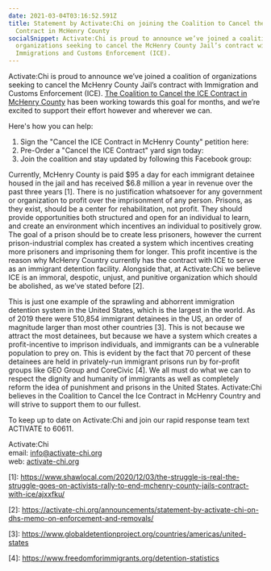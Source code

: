 ```yaml
---
date: 2021-03-04T03:16:52.591Z
title: Statement by Activate:Chi on joining the Coalition to Cancel the ICE
  Contract in McHenry County
socialSnippet: Activate:Chi is proud to announce we’ve joined a coalition of
  organizations seeking to cancel the McHenry County Jail’s contract with
  Immigrations and Customs Enforcement (ICE).
---
```

Activate:Chi is proud to announce we’ve joined a coalition of organizations seeking to cancel the McHenry County Jail’s contract with Immigration and Customs Enforcement (ICE). [The Coalition to Cancel the ICE Contract in McHenry County](https://www.facebook.com/groups/252228846373447/about) has been working towards this goal for months, and we’re excited to support their effort however and wherever we can.

Here's how you can help:

<ol>
<li>Sign the "Cancel the ICE Contract in McHenry County" petition here: <https://actionnetwork.org/petitions/sign-the-petition-cancel-the-ice-contract-in-mchenry-county?source=direct_link&>
<li> Pre-Order a "Cancel the ICE Contract" yard sign today: <https://forms.gle/bD9hDedqd8nKqULr6>
<li> Join the coalition and stay updated by following this Facebook group: <https://www.facebook.com/groups/252228846373447/about></li>
</ol>

Currently, McHenry County is paid $95 a day for each immigrant detainee housed in the jail and has received $6.8 million a year in revenue over the past three years [](https://www.shawlocal.com/2020/12/03/the-struggle-is-real-the-struggle-goes-on-activists-rally-to-end-mchenry-county-jails-contract-with-ice/ajxxfku/)\[1]. There is no justification whatsoever for any government or organization to profit over the imprisonment of any person. Prisons, as they exist, should be a center for rehabilitation, not profit. They should provide opportunities both structured and open for an individual to learn, and create an environment which incentives an individual to positively grow. The goal of a prison should be to create less prisoners, however the current prison-industrial complex has created a system which incentives creating more prisoners and imprisoning them for longer. This profit incentive is the reason why McHenry Country currently has the contract with ICE to serve as an immigrant detention facility. Alongside that, at Activate:Chi we believe ICE is an immoral, despotic, unjust, and punitive organization which should be abolished, as we’ve stated before \[2].

This is just one example of the sprawling and abhorrent immigration detention system in the United States, which is the largest in the world. As of 2019 there were 510,854 immigrant detainees in the US, an order of magnitude larger than most other countries [](https://www.globaldetentionproject.org/countries/americas/united-states)\[3]. This is not because we attract the most detainees, but because we have a system which creates a profit-incentive to imprison individuals, and immigrants can be a vulnerable population to prey on. This is evident by the fact that 70 percent of these detainees are held in privately-run immigrant prisons run by for-profit groups like GEO Group and CoreCivic [](https://www.freedomforimmigrants.org/detention-statistics)\[4]. We all must do what we can to respect the dignity and humanity of immigrants as well as completely reform the idea of punishment and prisons in the United States. Activate:Chi believes in the Coalition to Cancel the Ice Contract in McHenry Country and will strive to support them to our fullest. 

To keep up to date on Activate:Chi and join our rapid response team text ACTIVATE to 60611.

Activate:Chi <br>
email: info@activate-chi.org<br>
web: [activate-chi.org](https://activate-chi.org/)

\[1]: <https://www.shawlocal.com/2020/12/03/the-struggle-is-real-the-struggle-goes-on-activists-rally-to-end-mchenry-county-jails-contract-with-ice/ajxxfku/>

\[2]: <https://activate-chi.org/announcements/statement-by-activate-chi-on-dhs-memo-on-enforcement-and-removals/>

\[3]: <https://www.globaldetentionproject.org/countries/americas/united-states>

\[4]: <https://www.freedomforimmigrants.org/detention-statistics>